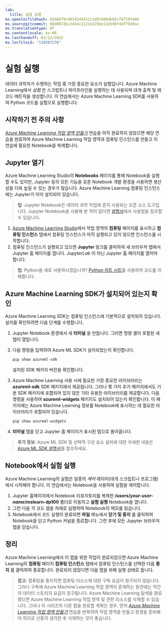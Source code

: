 ```yaml
---
lab:
  title: 실험 실행
ms.openlocfilehash: 62b6b79c99142d4311c2d9c0db4b02cfd710feb6
ms.sourcegitcommit: 66d8872bc3d24c2121e225be132b56f4df7920ac
ms.translationtype: HT
ms.contentlocale: ko-KR
ms.lasthandoff: 02/12/2022
ms.locfileid: "138597276"
---
```

# <a name="run-experiments"></a>실험 실행

데이터 과학자가 수행하는 작업 중 가장 중요한 요소가 실험입니다. Azure Machine Learning에서 *실험* 은 스크립트나 파이프라인을 실행하는 데 사용되며 대개 출력 및 레코드 메트릭을 생성합니다. 이 연습에서는 Azure Machine Learning SDK를 사용하여 Python 코드를 실험으로 실행합니다.

## <a name="before-you-start"></a>시작하기 전 주의 사항

*[Azure Machine Learning 작업 영역 만들기](01-create-a-workspace.md)* 연습을 아직 완료하지 않았으면 해당 연습을 완료하여 Azure Machine Learning 작업 영역과 컴퓨팅 인스턴스를 만들고 이 연습에 필요한 Notebook을 복제합니다.

## <a name="open-jupyter"></a>Jupyter 열기

Azure Machine Learning Studio의 **Notebooks** 페이지를 통해 Notebook을 실행할 수도 있지만, *Jupyter* 등의 모든 기능을 갖춘 Notebook 개발 환경을 사용하면 생산성을 더욱 높일 수 있는 경우가 많습니다. Azure Machine Learning 컴퓨팅 인스턴스에는 Jupyter가 이미 설치되어 있습니다.

> **팁**: Jupyter Notebook은 데이터 과학 작업에 흔히 사용되는 오픈 소스 도구입니다. Jupyter Notebook을 사용해 본 적이 없다면 [설명서](https://jupyter-notebook.readthedocs.io/en/stable/notebook.html)에서 사용법을 참조할 수 있습니다.

1. [Azure Machine Learning Studio](https://ml.azure.com)에서 작업 영역의 **컴퓨팅** 페이지를 표시하고 **컴퓨팅 인스턴스** 탭에서 컴퓨팅 인스턴스가 아직 실행되고 있지 않으면 인스턴스를 시작합니다.
2. 컴퓨팅 인스턴스가 실행되고 있으면 **Jupyter** 링크를 클릭하여 새 브라우저 탭에서 Jupyter 홈 페이지를 엽니다. *JupyterLab* 이 아닌 *Jupyter* 홈 페이지를 열어야 합니다.

> **팁**: Python을 새로 사용하시겠습니까? [Python 치트 시트](cheat-sheets/dp100-cheat-sheet-python.pdf)를 사용하여 코드를 이해합니다.

## <a name="verify-the-azure-machine-learning-sdk-is-installed"></a>Azure Machine Learning SDK가 설치되어 있는지 확인

Azure Machine Learning SDK는 컴퓨팅 인스턴스에 기본적으로 설치되어 있습니다. 설치를 확인하려면 다음 단계를 수행합니다.

1. Jupyter Notebook 환경에서 새 **터미널** 을 만듭니다. 그러면 명령 셸이 포함된 새 탭이 열립니다.
2. 다음 명령을 입력하여 Azure ML SDK가 설치되었는지 확인합니다.

    ```bash
    pip show azureml-sdk
    ```

    설치된 SDK 패키지 버전을 확인합니다.

3. Azure Machine Learning 사용 시에 필요한 가장 중요한 라이브러리는 **azureml-sdk** SDK 패키지에서 제공됩니다. 그러나 몇 가지 추가 패키지에서도 기본 SDK 패키지에 포함되어 있지 않은 기타 유용한 라이브러리를 제공합니다. 다음 명령을 사용하여 **azureml-widgets** 패키지도 설치되어 있는지 확인합니다. 이 패키지에는 Azure Machine Learning 정보를 Notebook에 표시하는 데 필요한 라이브러리가 포함되어 있습니다.

    ```bash
    pip show azureml-widgets
    ```

4. **터미널** 탭을 닫고 Jupyter 홈 페이지가 표시된 탭으로 돌아옵니다.

> **추가 정보**: Azure ML SDK 및 선택적 구성 요소 설치에 대한 자세한 내용은 [Azure ML SDK 설명서](https://docs.microsoft.com/python/api/overview/azure/ml/install?view=azure-ml-py)를 참조하세요.

## <a name="run-experiments-in-a-notebook"></a>Notebook에서 실험 실행

Azure Machine Learning의 실험은 일종의 *제어* 레이어(대개 스크립트나 프로그램)에서 시작해야 합니다. 이 연습에서는 Notebook을 사용하여 실험을 제어합니다.

1. Jupyter 홈페이지에서 Notebook 리포지토리를 복제한 **/users/*your-user-name*/mslearn-dp100** 폴더로 이동하고 **실험 실행** Notebook을 엽니다.
2. 그런 다음 각 코드 셀을 차례로 실행하여 Notebook의 메모를 읽습니다.
3. Notebook에서 코드 실행이 완료되면 **파일** 메뉴에서 **닫기 및 중지** 를 클릭하여 Notebook을 닫고 Python 커널을 종료합니다. 그런 후에 모든 Jupyter 브라우저 탭을 닫습니다.

## <a name="clean-up"></a>정리

Azure Machine Learning에서 이 랩을 위한 작업이 완료되었으면 Azure Machine Learning의 **컴퓨팅** 페이지 **컴퓨팅 인스턴스** 탭에서 컴퓨팅 인스턴스를 선택한 다음 **중지** 를 클릭하여 종료합니다. 완료되지 않았다면 다음 랩을 위해 실행 상태로 둡니다.

> **참고**: 컴퓨팅을 중지하면 컴퓨팅 리소스에 대한 구독 요금이 청구되지 않습니다. 그러나 구독에 Azure Machine Learning 작업 영역이 존재하는 동안에는 약간의 데이터 스토리지 요금이 청구됩니다. Azure Machine Learning 탐색을 완료했으면 Azure Machine Learning 작업 영역 및 관련 리소스를 삭제할 수 있습니다. 그러나 이 시리즈의 다른 랩을 완료할 계획인 경우, 먼저 *[Azure Machine Learning 작업 영역 만들기](01-create-a-workspace.md)* 연습을 반복하여 작업 영역을 만들고 환경을 준비해야 하므로 신중히 생각한 후 삭제하는 것이 좋습니다.